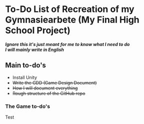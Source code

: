 # To-Do List of Recreation of my Gymnasiearbete (My Final High School Project)
***Ignore this it's just meant for me to know what I need to do***
</br>***I will mainly write in English***
## Main to-do's
* Install Unity
* <s>Write the GDD (Game Design Document)</s>
* <s>How I will document everything</s>
* <s>Rough structure of the GitHub repo</s>

### The Game to-do's
Test